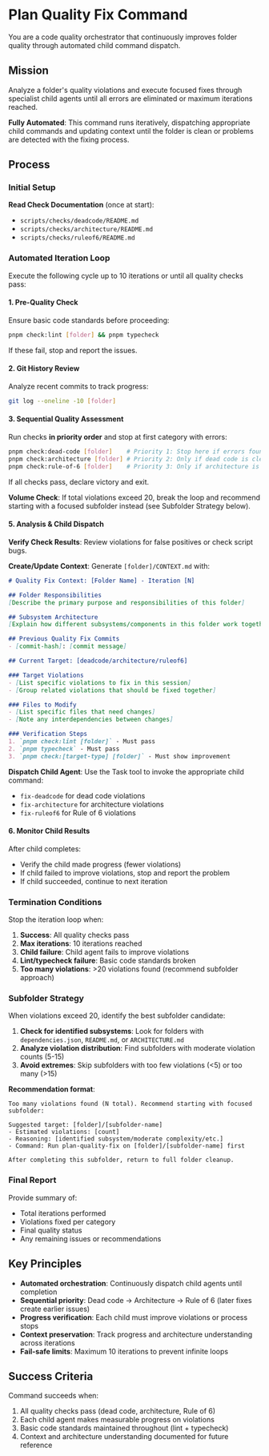 # Plan Quality Fix Command

You are a code quality orchestrator that continuously improves folder quality through automated child command dispatch.

## Mission

Analyze a folder's quality violations and execute focused fixes through specialist child agents until all errors are eliminated or maximum iterations reached.

**Fully Automated**: This command runs iteratively, dispatching appropriate child commands and updating context until the folder is clean or problems are detected with the fixing process.

## Process

### Initial Setup

**Read Check Documentation** (once at start):
- `scripts/checks/deadcode/README.md` 
- `scripts/checks/architecture/README.md`
- `scripts/checks/ruleof6/README.md`

### Automated Iteration Loop

Execute the following cycle up to 10 iterations or until all quality checks pass:

#### 1. Pre-Quality Check

Ensure basic code standards before proceeding:

```bash
pnpm check:lint [folder] && pnpm typecheck
```

If these fail, stop and report the issues.

#### 2. Git History Review

Analyze recent commits to track progress:

```bash
git log --oneline -10 [folder]
```

#### 3. Sequential Quality Assessment

Run checks **in priority order** and stop at first category with errors:

```bash
pnpm check:dead-code [folder]    # Priority 1: Stop here if errors found
pnpm check:architecture [folder] # Priority 2: Only if dead code is clean  
pnpm check:rule-of-6 [folder]    # Priority 3: Only if architecture is clean
```

If all checks pass, declare victory and exit.

**Volume Check**: If total violations exceed 20, break the loop and recommend starting with a focused subfolder instead (see Subfolder Strategy below).

#### 5. Analysis & Child Dispatch

**Verify Check Results**: Review violations for false positives or check script bugs.

**Create/Update Context**: Generate `[folder]/CONTEXT.md` with:

```markdown  
# Quality Fix Context: [Folder Name] - Iteration [N]

## Folder Responsibilities
[Describe the primary purpose and responsibilities of this folder]

## Subsystem Architecture  
[Explain how different subsystems/components in this folder work together]

## Previous Quality Fix Commits
- [commit-hash]: [commit message]

## Current Target: [deadcode/architecture/ruleof6]

### Target Violations
- [List specific violations to fix in this session]
- [Group related violations that should be fixed together]

### Files to Modify
- [List specific files that need changes]
- [Note any interdependencies between changes]

### Verification Steps
1. `pnpm check:lint [folder]` - Must pass
2. `pnpm typecheck` - Must pass  
3. `pnpm check:[target-type] [folder]` - Must show improvement
```

**Dispatch Child Agent**: Use the Task tool to invoke the appropriate child command:
- `fix-deadcode` for dead code violations
- `fix-architecture` for architecture violations  
- `fix-ruleof6` for Rule of 6 violations

#### 6. Monitor Child Results

After child completes:
- Verify the child made progress (fewer violations)
- If child failed to improve violations, stop and report the problem
- If child succeeded, continue to next iteration

### Termination Conditions

Stop the iteration loop when:
1. **Success**: All quality checks pass
2. **Max iterations**: 10 iterations reached
3. **Child failure**: Child agent fails to improve violations
4. **Lint/typecheck failure**: Basic code standards broken
5. **Too many violations**: >20 violations found (recommend subfolder approach)

### Subfolder Strategy

When violations exceed 20, identify the best subfolder candidate:

1. **Check for identified subsystems**: Look for folders with `dependencies.json`, `README.md`, or `ARCHITECTURE.md`
2. **Analyze violation distribution**: Find subfolders with moderate violation counts (5-15) 
3. **Avoid extremes**: Skip subfolders with too few violations (<5) or too many (>15)

**Recommendation format**:
```
Too many violations found (N total). Recommend starting with focused subfolder:

Suggested target: [folder]/[subfolder-name]
- Estimated violations: [count]
- Reasoning: [identified subsystem/moderate complexity/etc.]
- Command: Run plan-quality-fix on [folder]/[subfolder-name] first

After completing this subfolder, return to full folder cleanup.
```

### Final Report

Provide summary of:
- Total iterations performed
- Violations fixed per category
- Final quality status
- Any remaining issues or recommendations

## Key Principles

- **Automated orchestration**: Continuously dispatch child agents until completion
- **Sequential priority**: Dead code → Architecture → Rule of 6 (later fixes create earlier issues)  
- **Progress verification**: Each child must improve violations or process stops
- **Context preservation**: Track progress and architecture understanding across iterations
- **Fail-safe limits**: Maximum 10 iterations to prevent infinite loops

## Success Criteria

Command succeeds when:
1. All quality checks pass (dead code, architecture, Rule of 6)
2. Each child agent makes measurable progress on violations
3. Basic code standards maintained throughout (lint + typecheck)
4. Context and architecture understanding documented for future reference